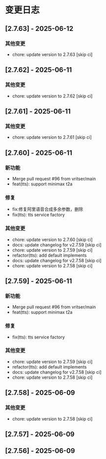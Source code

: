 # 变更日志
## [2.7.63] - 2025-06-12

### 其他变更
- chore: update version to 2.7.63 [skip ci]

## [2.7.62] - 2025-06-11

### 其他变更
- chore: update version to 2.7.62 [skip ci]

## [2.7.61] - 2025-06-11

### 其他变更
- chore: update version to 2.7.61 [skip ci]

## [2.7.60] - 2025-06-11

### 新功能
- Merge pull request #96 from vritser/main
- feat(tts): support minimax t2a

### 修复
- fix:修复阿里语音合成多余参数，删除
- fix(tts): tts service factory

### 其他变更
- chore: update version to 2.7.60 [skip ci]
- docs: update changelog for v2.7.59 [skip ci]
- chore: update version to 2.7.59 [skip ci]
- refactor(tts): add default implements
- docs: update changelog for v2.7.58 [skip ci]
- chore: update version to 2.7.58 [skip ci]

## [2.7.59] - 2025-06-11

### 新功能
- Merge pull request #96 from vritser/main
- feat(tts): support minimax t2a

### 修复
- fix(tts): tts service factory

### 其他变更
- chore: update version to 2.7.59 [skip ci]
- refactor(tts): add default implements
- docs: update changelog for v2.7.58 [skip ci]
- chore: update version to 2.7.58 [skip ci]

## [2.7.58] - 2025-06-09

### 其他变更
- chore: update version to 2.7.58 [skip ci]

## [2.7.57] - 2025-06-09


## [2.7.56] - 2025-06-09


